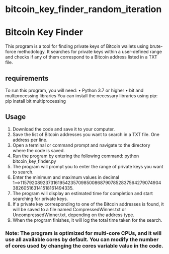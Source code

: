 # bitcoin_key_finder_random_iteration

# **Bitcoin Key Finder**
This program is a tool for finding private keys of Bitcoin wallets using brute-force methodology. 
It searches for private keys within a user-defined range and checks if any of them correspond to a Bitcoin address listed in a TXT file.

## requirements
To run this program, you will need:
•	Python 3.7 or higher
•	bit and multiprocessing libraries
You can install the necessary libraries using pip: 
pip install bit multiprocessing 
	
## Usage
1.	Download the code and save it to your computer.
2.	Save the list of Bitcoin addresses you want to search in a TXT file. One address per line.
3.	Open a terminal or command prompt and navigate to the directory where the code is saved.
4.	Run the program by entering the following command:
python bitcoin_key_finder.py 
5.	The program will prompt you to enter the range of private keys you want to search. 
6.	Enter the minimum and maximum values in decimal 1==>115792089237316195423570985008687907852837564279074904382605163141518161494335.
7.	The program will display an estimated time for completion and start searching for private keys. 
8.	If a private key corresponding to one of the Bitcoin addresses is found, it will be saved to a file named CompressedWinner.txt or UncompressedWinner.txt, depending on the address type.
9.	When the program finishes, it will log the total time taken for the search.

### Note: The program is optimized for multi-core CPUs, and it will use all available cores by default. You can modify the number of cores used by changing the cores variable value in the code.

